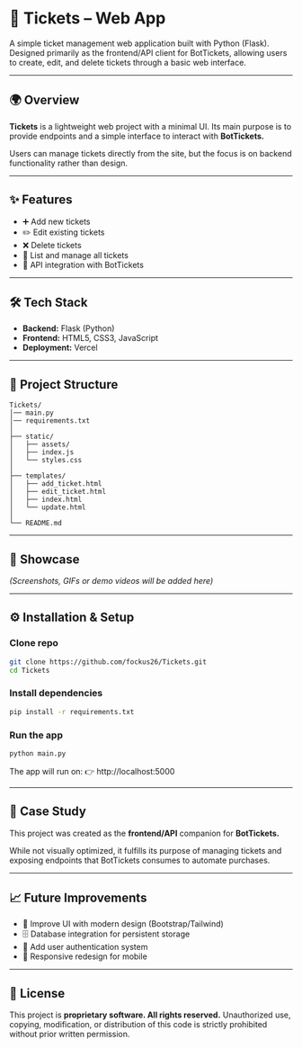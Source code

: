 # 🎫 Tickets – Web App

A simple ticket management web application built with Python (Flask). Designed primarily as the frontend/API client for BotTickets, allowing users to create, edit, and delete tickets through a basic web interface.

---

## 🌍 Overview

**Tickets** is a lightweight web project with a minimal UI.
Its main purpose is to provide endpoints and a simple interface to interact with **BotTickets.**

Users can manage tickets directly from the site, but the focus is on backend functionality rather than design.

---

## ✨ Features

- ➕ Add new tickets
- ✏️ Edit existing tickets
- ❌ Delete tickets
- 📄 List and manage all tickets
- 🔗 API integration with BotTickets

---

## 🛠 Tech Stack

- **Backend:** Flask (Python)
- **Frontend:** HTML5, CSS3, JavaScript
- **Deployment:** Vercel

---

## 📂 Project Structure
```text
Tickets/
│── main.py
│── requirements.txt
│
├── static/
│   ├── assets/
│   ├── index.js
│   └── styles.css
│
├── templates/
│   ├── add_ticket.html
│   ├── edit_ticket.html
│   ├── index.html
│   └── update.html
│
└── README.md
```

---

## 📸 Showcase

_(Screenshots, GIFs or demo videos will be added here)_

---

## ⚙️ Installation & Setup

### Clone repo
```bash
git clone https://github.com/fockus26/Tickets.git
cd Tickets
```

### Install dependencies
```bash
pip install -r requirements.txt
```

### Run the app
```bash
python main.py
```

The app will run on:
👉 http://localhost:5000


---

## 📖 Case Study

This project was created as the **frontend/API** companion for **BotTickets.**

While not visually optimized, it fulfills its purpose of managing tickets and exposing endpoints that BotTickets consumes to automate purchases.

---

## 📈 Future Improvements

- 🎨 Improve UI with modern design (Bootstrap/Tailwind)
- 🗄️ Database integration for persistent storage
- 🔑 Add user authentication system
- 📱 Responsive redesign for mobile

---

## 📜 License

This project is **proprietary software. All rights reserved.**
Unauthorized use, copying, modification, or distribution of this code is strictly prohibited without prior written permission.
